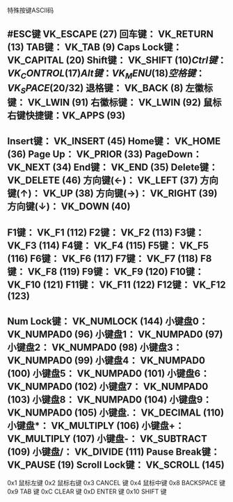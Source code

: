 特殊按键ASCII码

#ESC键 VK_ESCAPE (27)
回车键： VK_RETURN (13)
TAB键： VK_TAB (9)
Caps Lock键： VK_CAPITAL (20)
Shift键： VK_SHIFT ($10)
Ctrl键： VK_CONTROL (17)
Alt键： VK_MENU (18)
空格键： VK_SPACE ($20/32)
退格键： VK_BACK (8)
左徽标键： VK_LWIN (91)
右徽标键： VK_LWIN (92)
鼠标右键快捷键：VK_APPS (93)
------------------------------------
Insert键： VK_INSERT (45)
Home键： VK_HOME (36)
Page Up： VK_PRIOR (33)
PageDown： VK_NEXT (34)
End键： VK_END (35)
Delete键： VK_DELETE (46)
方向键(←)： VK_LEFT (37)
方向键(↑)： VK_UP (38)
方向键(→)： VK_RIGHT (39)
方向键(↓)： VK_DOWN (40)
-----------------------------------
F1键： VK_F1 (112)
F2键： VK_F2 (113)
F3键： VK_F3 (114)
F4键： VK_F4 (115)
F5键： VK_F5 (116)
F6键： VK_F6 (117)
F7键： VK_F7 (118)
F8键： VK_F8 (119)
F9键： VK_F9 (120)
F10键： VK_F10 (121)
F11键： VK_F11 (122)
F12键： VK_F12 (123)
---------------------------------
Num Lock键： VK_NUMLOCK (144)
小键盘0： VK_NUMPAD0 (96)
小键盘1： VK_NUMPAD0 (97)
小键盘2： VK_NUMPAD0 (98)
小键盘3： VK_NUMPAD0 (99)
小键盘4： VK_NUMPAD0 (100)
小键盘5： VK_NUMPAD0 (101)
小键盘6： VK_NUMPAD0 (102)
小键盘7： VK_NUMPAD0 (103)
小键盘8： VK_NUMPAD0 (104)
小键盘9： VK_NUMPAD0 (105)
小键盘.： VK_DECIMAL (110)
小键盘*： VK_MULTIPLY (106)
小键盘+： VK_MULTIPLY (107)
小键盘-： VK_SUBTRACT (109)
小键盘/： VK_DIVIDE (111)
Pause Break键： VK_PAUSE (19)
Scroll Lock键： VK_SCROLL (145)
-------------------------------------
0x1 鼠标左键
0x2 鼠标右键
0x3 CANCEL 键
0x4 鼠标中键
0x8 BACKSPACE 键
0x9 TAB 键
0xC CLEAR 键
0xD ENTER 键
0x10 SHIFT 键
